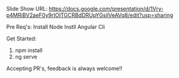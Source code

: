 Slide Show URL:
https://docs.google.com/presentation/d/1Vry-p4MRiBV2aeF0y9rIOITGCRBdDRUpYGsilVeAVq8/edit?usp=sharing

Pre Req's:
Install Node
Instll Angular Cli

Get Started:
1. npm install
2. ng serve

Accepting PR's, feedback is always welcome!!